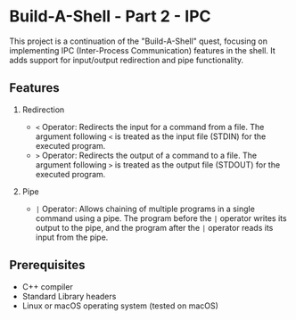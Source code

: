 # Build-A-Shell - Part 2 - IPC

This project is a continuation of the "Build-A-Shell" quest, focusing on implementing IPC (Inter-Process Communication) features in the shell. It adds support for input/output redirection and pipe functionality.

## Features

1. Redirection
    - `<` Operator: Redirects the input for a command from a file. The argument following `<` is treated as the input file (STDIN) for the executed program.
    - `>` Operator: Redirects the output of a command to a file. The argument following `>` is treated as the output file (STDOUT) for the executed program.

2. Pipe
    - `|` Operator: Allows chaining of multiple programs in a single command using a pipe. The program before the `|` operator writes its output to the pipe, and the program after the `|` operator reads its input from the pipe.

## Prerequisites

- C++ compiler
- Standard Library headers
- Linux or macOS operating system (tested on macOS)




